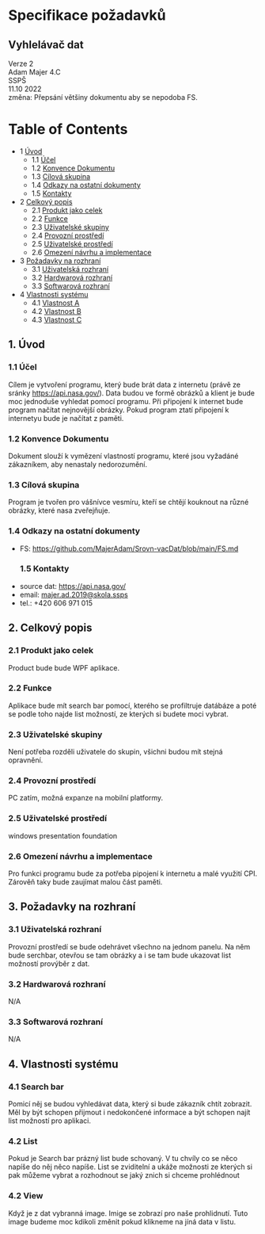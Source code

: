 # Specifikace požadavků
## Vyhlelávač dat
Verze 2  
Adam Majer 4.C  
SSPŠ  
11.10 2022  
změna: Přepsání většiny dokumentu aby se nepodoba FS.

Table of Contents
================
* 1 [Úvod](#1-úvod)
   * 1.1 [Účel](#11-účel)
   * 1.2 [Konvence Dokumentu](#12-konvence-dokumentu)
   * 1.3 [Cílová skupina](#13-cílová-skupina)
   * 1.4 [Odkazy na ostatní dokumenty](#14-odkazy-na-ostatní-dokumenty)
   * 1.5 [Kontakty](#15-kontakty)
* 2 [Celkový popis](#2-celkový-popis)
   * 2.1 [Produkt jako celek](#21-produkt-jako-celek)
   * 2.2 [Funkce](#22-funkce)
   * 2.3 [Uživatelské skupiny](#23-uživatelské-skupiny)
   * 2.4 [Provozní prostředí](#23-provozní-prostředí)
   * 2.5 [Uživatelské prostředí](#24-uživatelské-prostředí)
   * 2.6 [Omezení návrhu a implementace](#25-omezení-návrhu-a-implementace)
* 3 [Požadavky na rozhraní](#3-požadavky-na-rozhraní)
   * 3.1 [Uživatelská rozhraní](#31-uživatelská-rozhraní)
   * 3.2 [Hardwarová rozhraní](#32-hardwarová-rozhraní)
   * 3.3 [Softwarová rozhraní](#33-softwarová-rozhraní)
* 4 [Vlastnosti systému](#4-vlastnosti-systému)
   * 4.1 [Vlastnost A](#31-vlastnost-A)
   * 4.2 [Vlastnost B](#31-vlastnost-B)
   * 4.3 [Vlastnost C](#31-vlastnost-C)

## 1. Úvod 
  ### 1.1 Účel
Cílem je vytvoření programu, který bude brát data z internetu (právě ze sránky https://api.nasa.gov/). Data budou ve formě obrázků a klient je bude moc jednoduše vyhledat pomocí programu. Při připojení k internet bude program načítat nejnovější obrázky. Pokud program ztatí připojení k internetyu bude je načítat z paměti.
  ### 1.2 Konvence Dokumentu
Dokument slouží k vymězení vlastností programu, které jsou  vyžadáné zákazníkem, aby nenastaly nedorozumění.
  ### 1.3 Cílová skupina
Program je tvořen pro vášnívce vesmíru, kteří se chtějí kouknout na různé obrázky, které nasa zveřejňuje.
  ### 1.4 Odkazy na ostatní dokumenty
* FS: https://github.com/MajerAdam/Srovn-vacDat/blob/main/FS.md
  ### 1.5 Kontakty
* source dat: https://api.nasa.gov/
* email: majer.ad.2019@skola.ssps
* tel.: +420 606 971 015

## 2. Celkový popis
  ### 2.1 Produkt jako celek
  Product bude bude WPF aplikace. 
  ### 2.2 Funkce
  Aplikace bude mít search bar pomocí, kterého se profiltruje datábáze a poté se podle toho najde list možností, ze kterých si budete moci vybrat.
  ### 2.3 Uživatelské skupiny
  Není potřeba rozděli uživatele do skupin, všichni budou mít stejná opravnění.
  ### 2.4 Provozní prostředí
  PC zatím, možná expanze na mobilní platformy.
  ### 2.5 Uživatelské prostředí
  windows presentation foundation
  ### 2.6 Omezení návrhu a implementace
  Pro funkci programu bude za potřeba pipojení k internetu a malé využití CPI. Zárověň taky bude zaujímat malou část paměti.
## 3. Požadavky na rozhraní
  ### 3.1 Uživatelská rozhraní
  Provozní prostředí se bude odehrávet všechno na jednom panelu. Na něm bude serchbar, otevřou se tam obrázky a i se tam bude ukazovat list možností provýběr z dat.
  ### 3.2 Hardwarová rozhraní
  N/A
  ### 3.3 Softwarová rozhraní 
  N/A
## 4. Vlastnosti systému
  ### 4.1 Search bar 
  Pomicí něj se budou vyhledávat data, který si bude zákazník chtít zobrazit. Měl by být schopen přijmout i nedokončené informace a být schopen najít list možností pro   aplikaci.
  ### 4.2 List
  Pokud je Search bar prázný list bude schovaný. V tu chvíly co se něco napíše do něj něco napíše. List se zviditelní a ukáže možnosti ze kterých si pak můžeme vybrat   a rozhodnout se jaký znich si chceme prohlédnout
  ### 4.2 View
  Když je z dat vybranná image. Imige se zobrazí pro naše prohlidnutí. Tuto image budeme moc kdikoli změnit pokud klikneme na jíná data v listu.

